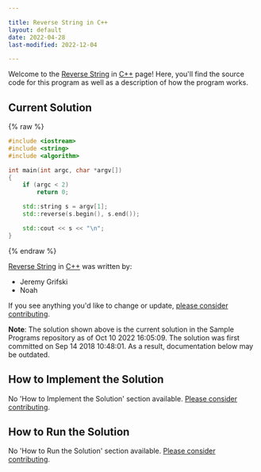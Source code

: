 ```yaml
---

title: Reverse String in C++
layout: default
date: 2022-04-28
last-modified: 2022-12-04

---
```


Welcome to the [Reverse String](https://sampleprograms.io/projects/reverse-string) in [C++](https://sampleprograms.io/languages/c-plus-plus) page! Here, you'll find the source code for this program as well as a description of how the program works.

## Current Solution

{% raw %}

```c++
#include <iostream>
#include <string>
#include <algorithm>

int main(int argc, char *argv[])
{
    if (argc < 2)
        return 0;

    std::string s = argv[1];
    std::reverse(s.begin(), s.end());

    std::cout << s << "\n";
}
```

{% endraw %}

[Reverse String](https://sampleprograms.io/projects/reverse-string) in [C++](https://sampleprograms.io/languages/c-plus-plus) was written by:

- Jeremy Grifski
- Noah

If you see anything you'd like to change or update, [please consider contributing](https://github.com/TheRenegadeCoder/sample-programs).

**Note**: The solution shown above is the current solution in the Sample Programs repository as of Oct 10 2022 16:05:09. The solution was first committed on Sep 14 2018 10:48:01. As a result, documentation below may be outdated.

## How to Implement the Solution

No 'How to Implement the Solution' section available. [Please consider contributing](https://github.com/TheRenegadeCoder/sample-programs-website).

## How to Run the Solution

No 'How to Run the Solution' section available. [Please consider contributing](https://github.com/TheRenegadeCoder/sample-programs-website).